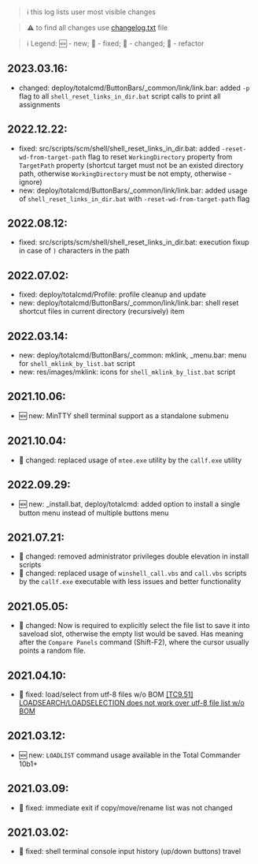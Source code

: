 > :information_source: this log lists user most visible changes

> :warning: to find all changes use [changelog.txt](https://github.com/andry81/tacklebar/tree/HEAD/changelog.txt) file

> :information_source: Legend: :new: - new; :wrench: - fixed; :pencil: - changed; :twisted_rightwards_arrows: - refactor

## 2023.03.16:
* changed: deploy/totalcmd/ButtonBars/_common/link/link.bar: added `-p` flag to all `shell_reset_links_in_dir.bat` script calls to print all assignments

## 2022.12.22:
* fixed: src/scripts/scm/shell/shell_reset_links_in_dir.bat: added `-reset-wd-from-target-path` flag to reset `WorkingDirectory` property from `TargetPath` property (shortcut target must not be an existed directory path, otherwise `WorkingDirectory` must be not empty, otherwise - ignore)
* new: deploy/totalcmd/ButtonBars/_common/link/link.bar: added usage of `shell_reset_links_in_dir.bat` with `-reset-wd-from-target-path` flag

## 2022.08.12:
* fixed: src/scripts/scm/shell/shell_reset_links_in_dir.bat: execution fixup in case of `)` characters in the path

## 2022.07.02:
* fixed: deploy/totalcmd/Profile: profile cleanup and update
* new: deploy/totalcmd/ButtonBars/_common/link/link.bar: shell reset shortcut files in current directory (recursively) item

## 2022.03.14:
* new: deploy/totalcmd/ButtonBars/_common: mklink, _menu.bar: menu for `shell_mklink_by_list.bat` script
* new: res/images/mklink: icons for `shell_mklink_by_list.bat` script

## 2021.10.06:
* :new: new: MinTTY shell terminal support as a standalone submenu

## 2021.10.04:
* :pencil: changed: replaced usage of `mtee.exe` utility by the `callf.exe` utility

## 2022.09.29:
* :new: new: _install.bat, deploy/totalcmd: added option to install a single button menu instead of multiple buttons menu

## 2021.07.21:
* :pencil: changed: removed administrator privileges double elevation in install scripts
* :pencil: changed: replaced usage of `winshell_call.vbs` and `call.vbs` scripts by the `callf.exe` executable with less issues and better functionality

## 2021.05.05:
* :pencil: changed: Now is required to explicitly select the file list to save it into saveload slot, otherwise the empty list would be saved. Has meaning after the `Compare Panels` command (Shift-F2), where the cursor usually points a random file.

## 2021.04.10:
* :wrench: fixed: load/select from utf-8 files w/o BOM [[TC9.51] LOADSEARCH/LOADSELECTION does not work over utf-8 file list w/o BOM](https://www.ghisler.ch/board/viewtopic.php?t=74342)

## 2021.03.12:
* :new: new: `LOADLIST` command usage available in the Total Commander 10b1+

## 2021.03.09:
* :wrench: fixed: immediate exit if copy/move/rename list was not changed

## 2021.03.02:
* :wrench: fixed: shell terminal console input history (up/down buttons) travel
